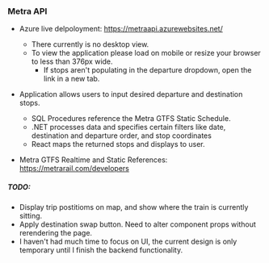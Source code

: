 ### Metra API

- Azure live delpoloyment: https://metraapi.azurewebsites.net/
  - There currently is no desktop view.
  - To view the application please load on mobile or resize your browser to less than 376px wide.
    - If stops aren't populating in the departure dropdown, open the link in a new tab.


- Application allows users to input desired departure and destination stops.
  - SQL Procedures reference the Metra GTFS Static Schedule.
  - .NET processes data and specifies certain filters like date, destination and departure order, and stop coordinates
  - React maps the returned stops and displays to user.



- Metra GTFS Realtime and Static References: https://metrarail.com/developers




##### TODO:
  - Display trip postitioms on map, and show where the train is currently sitting.
  - Apply destination swap button. Need to alter component props without rerendering the page.
  - I haven't had much time to focus on UI, the current design is only temporary until I finish the backend functionality.
